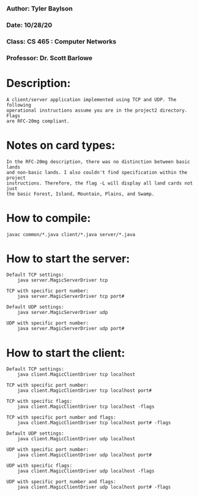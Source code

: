### Author: Tyler Baylson
### Date: 10/28/20
### Class: CS 465 : Computer Networks
### Professor: Dr. Scott Barlowe

# Description:
    A client/server application implemented using TCP and UDP. The following
    operational instructions assume you are in the project2 directory. Flags
    are RFC-20mg compliant.

# Notes on card types:
    In the RFC-20mg description, there was no distinction between basic lands
    and non-basic lands. I also couldn't find specification within the project
    instructions. Therefore, the flag -L will display all land cards not just
    the basic Forest, Island, Mountain, Plains, and Swamp.

# How to compile:
    javac common/*.java client/*.java server/*.java

# How to start the server:

    Default TCP settings:
        java server.MagicServerDriver tcp

    TCP with specific port number:
        java server.MagicServerDriver tcp port#

    Default UDP settings:
        java server.MagicServerDriver udp

    UDP with specific port number:
        java server.MagicServerDriver udp port#

# How to start the client:

    Default TCP settings:
        java client.MagicClientDriver tcp localhost

    TCP with specific port number:
        java client.MagicClientDriver tcp localhost port#

    TCP with specific flags:
        java client.MagicClientDriver tcp localhost -flags

    TCP with specific port number and flags:
        java client.MagicClientDriver tcp localhost port# -flags

    Default UDP settings:
        java client.MagicClientDriver udp localhost

    UDP with specific port number:
        java client.MagicClientDriver udp localhost port#

    UDP with specific flags:
        java client.MagicClientDriver udp localhost -flags

    UDP with specific port number and flags:
        java client.MagicClientDriver udp localhost port# -flags
